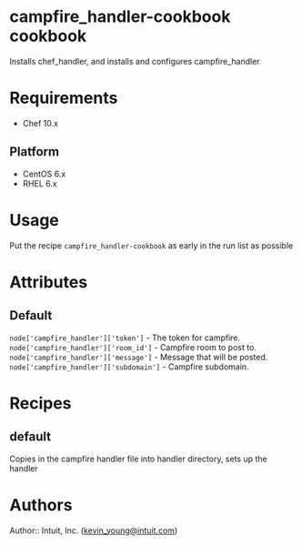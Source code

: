 # campfire_handler-cookbook cookbook

Installs chef_handler, and installs and configures campfire_handler

# Requirements

* Chef 10.x

## Platform
* CentOS 6.x
* RHEL 6.x

# Usage

Put the recipe `campfire_handler-cookbook` as early in the run list as possible

# Attributes
## Default

`node['campfire_handler']['token']`      - The token for campfire.
`node['campfire_handler']['room_id']`    - Campfire room to post to.
`node['campfire_handler']['message']`    - Message that will be posted.
`node['campfire_handler']['subdomain']`  - Campfire subdomain.

# Recipes
## default
Copies in the campfire handler file into handler directory, sets up the handler

# Authors
Author:: Intuit, Inc. (<kevin_young@intuit.com>)
